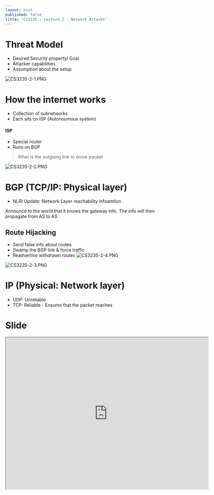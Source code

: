 ```yaml
---
layout: post
published: false
title: 'CS3235 - Lecture 2 : Network Attacks'
---
```

# Threat Model
-  Desired Security property/ Goal
- Attacker capabilities
- Assumption about the setup

![CS3235-2-1.PNG]({{site.baseurl}}/img/CS3235-2-1.PNG)

# How the internet works
- Collection of subnetworks
- Each sits on ISP (Autonoumous system)


#### ISP
- Special router
- Runs on BGP

> What is the outgoing link to move packet

![CS3235-2-2.PNG]({{site.baseurl}}/img/CS3235-2-2.PNG)

# BGP (TCP/IP: Physical layer)
- NLRI Update: Network Layer reachability infoamtion

Announce to the world that it knows the gateway info. The info will then propagate from AS to AS

## Route Hijacking
- Send false info about routes
- Swamp the BGP link & force traffic
- Readvertise withdrawn routes
![CS3235-2-4.PNG]({{site.baseurl}}/img/CS3235-2-4.PNG)


![CS3235-2-3.PNG]({{site.baseurl}}/img/CS3235-2-3.PNG)

# IP (Physical: Network layer)
- UDP: Unreliable
- TCP: Reliable - Ensures that the packet reaches




# Slide
<iframe src="https://drive.google.com/file/d/1BJTghBVw-hTH2GbZPdkzM8dbWUva0dMb/preview" width="640" height="480"></iframe>